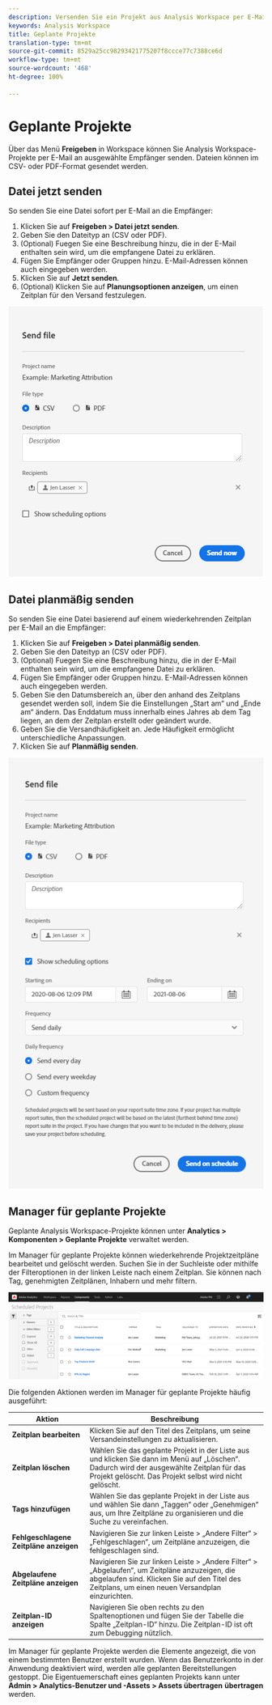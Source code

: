 ```yaml
---
description: Versenden Sie ein Projekt aus Analysis Workspace per E-Mail oder planen Sie die Bereitstellung.
keywords: Analysis Workspace
title: Geplante Projekte
translation-type: tm+mt
source-git-commit: 8529a25cc98293421775207f8ccce77c7388ce6d
workflow-type: tm+mt
source-wordcount: '468'
ht-degree: 100%

---
```



# Geplante Projekte

Über das Menü **Freigeben** in Workspace können Sie Analysis Workspace-Projekte per E-Mail an ausgewählte Empfänger senden. Dateien können im CSV- oder PDF-Format gesendet werden.

## Datei jetzt senden

So senden Sie eine Datei sofort per E-Mail an die Empfänger:

1. Klicken Sie auf **Freigeben > Datei jetzt senden**.
1. Geben Sie den Dateityp an (CSV oder PDF).
1. (Optional) Fuegen Sie eine Beschreibung hinzu, die in der E-Mail enthalten sein wird, um die empfangene Datei zu erklären.
1. Fügen Sie Empfänger oder Gruppen hinzu. E-Mail-Adressen können auch eingegeben werden.
1. Klicken Sie auf **Jetzt senden**.
1. (Optional) Klicken Sie auf **Planungsoptionen anzeigen**, um einen Zeitplan für den Versand festzulegen.

![Datei jetzt senden](assets/send-file-now.png)

## Datei planmäßig senden

So senden Sie eine Datei basierend auf einem wiederkehrenden Zeitplan per E-Mail an die Empfänger:

1. Klicken Sie auf **Freigeben > Datei planmäßig senden**.
1. Geben Sie den Dateityp an (CSV oder PDF).
1. (Optional) Fuegen Sie eine Beschreibung hinzu, die in der E-Mail enthalten sein wird, um die empfangene Datei zu erklären.
1. Fügen Sie Empfänger oder Gruppen hinzu. E-Mail-Adressen können auch eingegeben werden.
1. Geben Sie den Datumsbereich an, über den anhand des Zeitplans gesendet werden soll, indem Sie die Einstellungen „Start am“ und „Ende am“ ändern. Das Enddatum muss innerhalb eines Jahres ab dem Tag liegen, an dem der Zeitplan erstellt oder geändert wurde.
1. Geben Sie die Versandhäufigkeit an. Jede Häufigkeit ermöglicht unterschiedliche Anpassungen.
1. Klicken Sie auf **Planmäßig senden**.

![](assets/send-on-schedule.png)

## Manager für geplante Projekte

Geplante Analysis Workspace-Projekte können unter **Analytics > Komponenten > Geplante Projekte** verwaltet werden.

Im Manager für geplante Projekte können wiederkehrende Projektzeitpläne bearbeitet und gelöscht werden. Suchen Sie in der Suchleiste oder mithilfe der Filteroptionen in der linken Leiste nach einem Zeitplan. Sie können nach Tag, genehmigten Zeitplänen, Inhabern und mehr filtern.

![](assets/scheduled-project-manager.png)

Die folgenden Aktionen werden im Manager für geplante Projekte häufig ausgeführt:

| Aktion | Beschreibung |
|---|---|
| **Zeitplan bearbeiten** | Klicken Sie auf den Titel des Zeitplans, um seine Versandeinstellungen zu aktualisieren. |
| **Zeitplan löschen** | Wählen Sie das geplante Projekt in der Liste aus und klicken Sie dann im Menü auf „Löschen“. Dadurch wird der ausgewählte Zeitplan für das Projekt gelöscht. Das Projekt selbst wird nicht gelöscht. |
| **Tags hinzufügen** | Wählen Sie das geplante Projekt in der Liste aus und wählen Sie dann „Taggen“ oder „Genehmigen“ aus, um Ihre Zeitpläne zu organisieren und die Suche zu vereinfachen. |
| **Fehlgeschlagene Zeitpläne anzeigen** | Navigieren Sie zur linken Leiste > „Andere Filter“ > „Fehlgeschlagen“, um Zeitpläne anzuzeigen, die fehlgeschlagen sind. |
| **Abgelaufene Zeitpläne anzeigen** | Navigieren Sie zur linken Leiste > „Andere Filter“ > „Abgelaufen“, um Zeitpläne anzuzeigen, die abgelaufen sind. Klicken Sie auf den Titel des Zeitplans, um einen neuen Versandplan einzurichten. |
| **Zeitplan-ID anzeigen** | Navigieren Sie oben rechts zu den Spaltenoptionen und fügen Sie der Tabelle die Spalte „Zeitplan-ID“ hinzu. Die Zeitplan-ID ist oft zum Debugging nützlich. |

Im Manager für geplante Projekte werden die Elemente angezeigt, die von einem bestimmten Benutzer erstellt wurden. Wenn das Benutzerkonto in der Anwendung deaktiviert wird, werden alle geplanten Bereitstellungen gestoppt. Die Eigentuemerschaft eines geplanten Projekts kann unter **Admin > Analytics-Benutzer und -Assets > Assets übertragen** **übertragen** werden.

